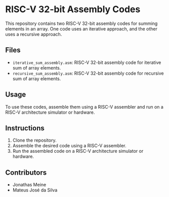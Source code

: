# RISC-V 32-bit Assembly Codes

This repository contains two RISC-V 32-bit assembly codes for summing elements in an array. One code uses an iterative approach, and the other uses a recursive approach.

## Files

- `iterative_sum_assembly.asm`: RISC-V 32-bit assembly code for iterative sum of array elements.
- `recursive_sum_assembly.asm`: RISC-V 32-bit assembly code for recursive sum of array elements.

## Usage

To use these codes, assemble them using a RISC-V assembler and run on a RISC-V architecture simulator or hardware.

## Instructions

1. Clone the repository.
2. Assemble the desired code using a RISC-V assembler.
3. Run the assembled code on a RISC-V architecture simulator or hardware.

## Contributors

- Jonathas Meine
- Mateus José da Silva
